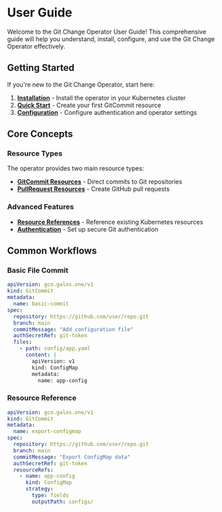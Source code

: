 # User Guide

Welcome to the Git Change Operator User Guide! This comprehensive guide will help you understand, install, configure, and use the Git Change Operator effectively.

## Getting Started

If you're new to the Git Change Operator, start here:

1. **[Installation](installation.md)** - Install the operator in your Kubernetes cluster
2. **[Quick Start](quick-start.md)** - Create your first GitCommit resource
3. **[Configuration](configuration.md)** - Configure authentication and operator settings

## Core Concepts

### Resource Types

The operator provides two main resource types:

- **[GitCommit Resources](gitcommit.md)** - Direct commits to Git repositories
- **[PullRequest Resources](pullrequest.md)** - Create GitHub pull requests

### Advanced Features

- **[Resource References](resource-references.md)** - Reference existing Kubernetes resources
- **[Authentication](authentication.md)** - Set up secure Git authentication

## Common Workflows

### Basic File Commit
```yaml
apiVersion: gco.galos.one/v1
kind: GitCommit
metadata:
  name: basic-commit
spec:
  repository: https://github.com/user/repo.git
  branch: main
  commitMessage: "Add configuration file"
  authSecretRef: git-token
  files:
    - path: config/app.yaml
      content: |
        apiVersion: v1
        kind: ConfigMap
        metadata:
          name: app-config
```

### Resource Reference
```yaml
apiVersion: gco.galos.one/v1
kind: GitCommit
metadata:
  name: export-configmap
spec:
  repository: https://github.com/user/repo.git
  branch: main
  commitMessage: "Export ConfigMap data"
  authSecretRef: git-token
  resourceRefs:
    - name: app-config
      kind: ConfigMap
      strategy:
        type: fields
        outputPath: configs/
```